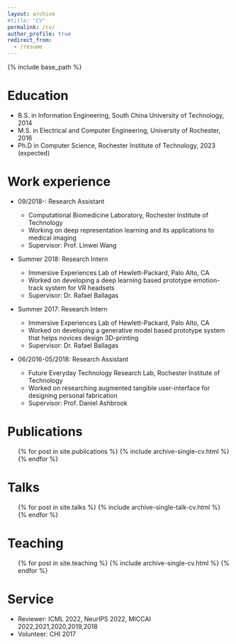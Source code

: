 ```yaml
---
layout: archive
#title: "CV"
permalink: /cv/
author_profile: true
redirect_from:
  - /resume
---
```


{% include base_path %}

Education
======
* B.S. in Information Engineering, South China University of Technology, 2014
* M.S. in Electrical and Computer Engineering, University of Rochester, 2016
* Ph.D in Computer Science, Rochester Institute of Technology, 2023 (expected)

Work experience
======
* 09/2018-: Research Assistant
  * Computational Biomedicine Laboratory, Rochester Institute of Technology
  * Working on deep representation learning and its applications to medical imaging
  * Supervisor: Prof. Linwei Wang

* Summer 2018: Research Intern
  * Immersive Experiences Lab of Hewlett-Packard, Palo Alto, CA
  * Worked on developing a deep learning based prototype emotion-track system for VR headsets
  * Supervisor: Dr. Rafael Ballagas

* Summer 2017: Research Intern
  * Immersive Experiences Lab of Hewlett-Packard, Palo Alto, CA
  * Worked on developing a generative model based prototype system that helps novices design 3D-printing
  * Supervisor: Dr. Rafael Ballagas

* 06/2016-05/2018: Research Assistant
  * Future Everyday Technology Research Lab, Rochester Institute of Technology
  * Worked on researching augmented tangible user-interface for designing personal fabrication
  * Supervisor: Prof. Daniel Ashbrook

Publications
======
  <ul>{% for post in site.publications %}
    {% include archive-single-cv.html %}
  {% endfor %}</ul>
  
Talks
======
  <ul>{% for post in site.talks %}
    {% include archive-single-talk-cv.html %}
  {% endfor %}</ul>
  
Teaching
======
  <ul>{% for post in site.teaching %}
    {% include archive-single-cv.html %}
  {% endfor %}</ul>
  
Service
======
* Reviewer: ICML 2022, NeurIPS 2022, MICCAI 2022,2021,2020,2019,2018
* Volunteer: CHI 2017
